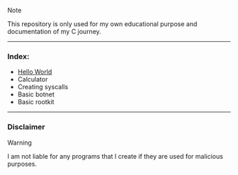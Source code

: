 > [!NOTE]  
> This repository is only used for my own educational purpose and documentation of my C journey.
---
### Index:
+ [Hello World](hello-world)
+ Calculator
+ Creating syscalls
+ Basic botnet
+ Basic rootkit
---
### Disclaimer
> [!WARNING]
> I am not liable for any programs that I create if they are used for malicious purposes.

